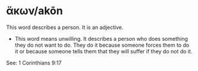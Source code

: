 # ἄκων/akōn
This word describes a person. It is an adjective.
* This word means unwilling. It describes a person who does something they do not want to do. They do it because someone forces them to do it or because someone tells them that they will suffer if they do not do it.

See: 1 Corinthians 9:17
